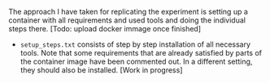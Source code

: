 The approach I have taken for replicating the experiment is setting up a container with all requirements and used tools and doing the individual steps there. [Todo: upload docker immage once finished]
* `setup_steps.txt` consists of step by step installation of all necessary tools. Note that some requirements that are already satisfied by parts of the container image have been commented out. In a different setting, they should also be installed. [Work in progress]